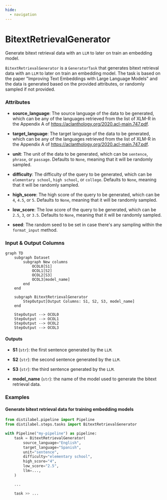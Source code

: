 ```yaml
---
hide:
  - navigation
---
```

# BitextRetrievalGenerator

Generate bitext retrieval data with an `LLM` to later on train an embedding model.



`BitextRetrievalGenerator` is a `GeneratorTask` that generates bitext retrieval data with an
    `LLM` to later on train an embedding model. The task is based on the paper "Improving
    Text Embeddings with Large Language Models" and the data is generated based on the
    provided attributes, or randomly sampled if not provided.





### Attributes

- **source_language**: The source language of the data to be generated, which can be any of the languages  retrieved from the list of XLM-R in the Appendix A of https://aclanthology.org/2020.acl-main.747.pdf.

- **target_language**: The target language of the data to be generated, which can be any of the languages  retrieved from the list of XLM-R in the Appendix A of https://aclanthology.org/2020.acl-main.747.pdf.

- **unit**: The unit of the data to be generated, which can be `sentence`, `phrase`, or `passage`.  Defaults to `None`, meaning that it will be randomly sampled.

- **difficulty**: The difficulty of the query to be generated, which can be `elementary school`, `high school`, or `college`.  Defaults to `None`, meaning that it will be randomly sampled.

- **high_score**: The high score of the query to be generated, which can be `4`, `4.5`, or `5`.  Defaults to `None`, meaning that it will be randomly sampled.

- **low_score**: The low score of the query to be generated, which can be `2.5`, `3`, or `3.5`.  Defaults to `None`, meaning that it will be randomly sampled.

- **seed**: The random seed to be set in case there's any sampling within the `format_input` method.





### Input & Output Columns

``` mermaid
graph TD
	subgraph Dataset
		subgraph New columns
			OCOL0[S1]
			OCOL1[S2]
			OCOL2[S3]
			OCOL3[model_name]
		end
	end

	subgraph BitextRetrievalGenerator
		StepOutput[Output Columns: S1, S2, S3, model_name]
	end

	StepOutput --> OCOL0
	StepOutput --> OCOL1
	StepOutput --> OCOL2
	StepOutput --> OCOL3

```




#### Outputs


- **S1** (`str`): the first sentence generated by the `LLM`.

- **S2** (`str`): the second sentence generated by the `LLM`.

- **S3** (`str`): the third sentence generated by the `LLM`.

- **model_name** (`str`): the name of the model used to generate the bitext retrieval  data.





### Examples


#### Generate bitext retrieval data for training embedding models
```python
from distilabel.pipeline import Pipeline
from distilabel.steps.tasks import BitextRetrievalGenerator

with Pipeline("my-pipeline") as pipeline:
    task = BitextRetrievalGenerator(
        source_language="English",
        target_language="Spanish",
        unit="sentence",
        difficulty="elementary school",
        high_score="4",
        low_score="2.5",
        llm=...,
    )

    ...

    task >> ...
```




